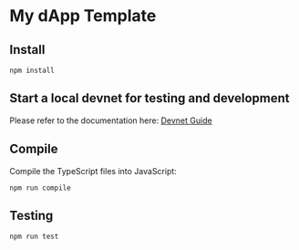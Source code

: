 # My dApp Template

## Install

```
npm install
```

## Start a local devnet for testing and development

Please refer to the documentation here: [Devnet Guide](https://wiki.alephium.org/full-node/getting-started#devnet)

## Compile

Compile the TypeScript files into JavaScript:

```
npm run compile
```

## Testing

```
npm run test
```
